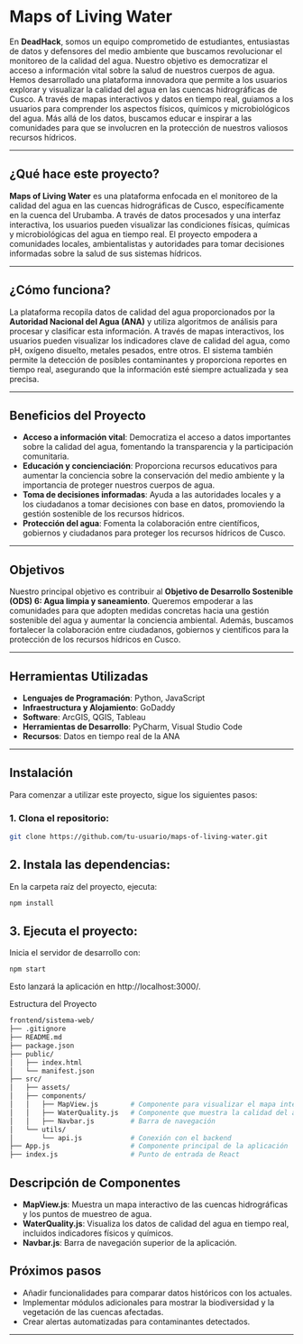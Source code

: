 # Maps of Living Water

En **DeadHack**, somos un equipo comprometido de estudiantes, entusiastas de datos y defensores del medio ambiente que buscamos revolucionar el monitoreo de la calidad del agua. Nuestro objetivo es democratizar el acceso a información vital sobre la salud de nuestros cuerpos de agua. Hemos desarrollado una plataforma innovadora que permite a los usuarios explorar y visualizar la calidad del agua en las cuencas hidrográficas de Cusco. A través de mapas interactivos y datos en tiempo real, guiamos a los usuarios para comprender los aspectos físicos, químicos y microbiológicos del agua. Más allá de los datos, buscamos educar e inspirar a las comunidades para que se involucren en la protección de nuestros valiosos recursos hídricos.

---

## ¿Qué hace este proyecto?

**Maps of Living Water** es una plataforma enfocada en el monitoreo de la calidad del agua en las cuencas hidrográficas de Cusco, específicamente en la cuenca del Urubamba. A través de datos procesados y una interfaz interactiva, los usuarios pueden visualizar las condiciones físicas, químicas y microbiológicas del agua en tiempo real. El proyecto empodera a comunidades locales, ambientalistas y autoridades para tomar decisiones informadas sobre la salud de sus sistemas hídricos.

---

## ¿Cómo funciona?

La plataforma recopila datos de calidad del agua proporcionados por la **Autoridad Nacional del Agua (ANA)** y utiliza algoritmos de análisis para procesar y clasificar esta información. A través de mapas interactivos, los usuarios pueden visualizar los indicadores clave de calidad del agua, como pH, oxígeno disuelto, metales pesados, entre otros. El sistema también permite la detección de posibles contaminantes y proporciona reportes en tiempo real, asegurando que la información esté siempre actualizada y sea precisa.

---

## Beneficios del Proyecto

- **Acceso a información vital**: Democratiza el acceso a datos importantes sobre la calidad del agua, fomentando la transparencia y la participación comunitaria.
- **Educación y concienciación**: Proporciona recursos educativos para aumentar la conciencia sobre la conservación del medio ambiente y la importancia de proteger nuestros cuerpos de agua.
- **Toma de decisiones informadas**: Ayuda a las autoridades locales y a los ciudadanos a tomar decisiones con base en datos, promoviendo la gestión sostenible de los recursos hídricos.
- **Protección del agua**: Fomenta la colaboración entre científicos, gobiernos y ciudadanos para proteger los recursos hídricos de Cusco.

---

## Objetivos

Nuestro principal objetivo es contribuir al **Objetivo de Desarrollo Sostenible (ODS) 6: Agua limpia y saneamiento**. Queremos empoderar a las comunidades para que adopten medidas concretas hacia una gestión sostenible del agua y aumentar la conciencia ambiental. Además, buscamos fortalecer la colaboración entre ciudadanos, gobiernos y científicos para la protección de los recursos hídricos en Cusco.

---

## Herramientas Utilizadas

- **Lenguajes de Programación**: Python, JavaScript
- **Infraestructura y Alojamiento**: GoDaddy
- **Software**: ArcGIS, QGIS, Tableau
- **Herramientas de Desarrollo**: PyCharm, Visual Studio Code
- **Recursos**: Datos en tiempo real de la ANA

---

## Instalación

Para comenzar a utilizar este proyecto, sigue los siguientes pasos:

### 1. Clona el repositorio:

```bash
git clone https://github.com/tu-usuario/maps-of-living-water.git

```

## 2. Instala las dependencias:

En la carpeta raíz del proyecto, ejecuta:

```bash
npm install
```

## 3. Ejecuta el proyecto:
Inicia el servidor de desarrollo con:

```bash
npm start
```

Esto lanzará la aplicación en http://localhost:3000/.

Estructura del Proyecto
```bash
frontend/sistema-web/
├── .gitignore
├── README.md
├── package.json
├── public/
│   ├── index.html
│   └── manifest.json
├── src/
│   ├── assets/
│   ├── components/
│   │   ├── MapView.js        # Componente para visualizar el mapa interactivo
│   │   ├── WaterQuality.js   # Componente que muestra la calidad del agua
│   │   ├── Navbar.js         # Barra de navegación
│   └── utils/
│       └── api.js            # Conexión con el backend
├── App.js                    # Componente principal de la aplicación
├── index.js                  # Punto de entrada de React
```
## Descripción de Componentes

- **MapView.js**: Muestra un mapa interactivo de las cuencas hidrográficas y los puntos de muestreo de agua.
- **WaterQuality.js**: Visualiza los datos de calidad del agua en tiempo real, incluidos indicadores físicos y químicos.
- **Navbar.js**: Barra de navegación superior de la aplicación.

## Próximos pasos

- Añadir funcionalidades para comparar datos históricos con los actuales.
- Implementar módulos adicionales para mostrar la biodiversidad y la vegetación de las cuencas afectadas.
- Crear alertas automatizadas para contaminantes detectados.

---